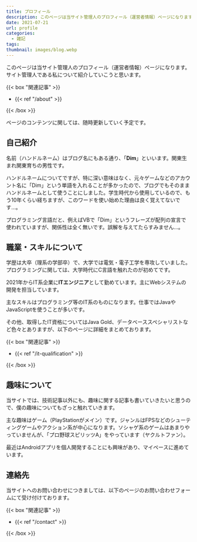 ```yaml
---
title: プロフィール
description: このページは当サイト管理人のプロフィール（運営者情報）ページになります。サイト管理人である私について紹介していこうと思います。
date: 2021-07-21
url: profile
categories:
  - 雑記
tags: 
thumbnail: images/blog.webp
---
```


このページは当サイト管理人のプロフィール（運営者情報）ページになります。サイト管理人である私について紹介していこうと思います。

<!--more-->

{{< box "関連記事" >}}
<ul>
<li>{{< ref "/about" >}}</li>
</ul>
{{< /box >}}

ページのコンテンツに関しては、随時更新していく予定です。

## 自己紹介

名前（ハンドルネーム）はブログ名にもある通り、「**Dim**」といいます。関東生まれ関東育ちの男性です。

ハンドルネームについてですが、特に深い意味はなく、元々ゲームなどのアカウント名に「Dim」という単語を入れることが多かったので、ブログでもそのままハンドルネームとして使うことにしました。学生時代から使用しているので、もう10年くらい経ちますが、このワードを使い始めた理由は良く覚えてないです…。

プログラミング言語だと、例えばVBで「Dim」というフレーズが配列の宣言で使われていますが、関係性は全く無いです。誤解を与えてたらすみません…。

## 職業・スキルについて

学歴は大卒（理系の学部卒）で、大学では電気・電子工学を専攻していました。プログラミングに関しては、大学時代にC言語を触れたのが初めてです。

2021年からIT系企業に**ITエンジニア**として勤めています。主にWebシステムの開発を担当しています。

主なスキルはプログラミング等のIT系のものになります。仕事ではJavaやJavaScriptを使うことが多いです。

その他、取得したIT資格についてはJava Gold、データベーススペシャリストなど色々とありますが、以下のページに詳細をまとめております。

{{< box "関連記事" >}}
<ul>
<li>{{< ref "/it-qualification" >}}</li>
</ul>
{{< /box >}}

## 趣味について

当サイトでは、技術記事以外にも、趣味に関する記事も書いていきたいと思うので、僕の趣味についてもざっと触れていきます。

主な趣味はゲーム（PlayStationがメイン）です。ジャンルはFPSなどのシューティングゲームやアクション系が中心になります。ソシャゲ系のゲームはあまりやっていませんが、「プロ野球スピリッツA」をやっています（ヤクルトファン）。

最近はAndroidアプリを個人開発することにも興味があり、マイペースに進めています。

## 連絡先

当サイトへのお問い合わせにつきましては、以下のページのお問い合わせフォームにて受け付けております。

{{< box "関連記事" >}}
<ul>
<li>{{< ref "/contact" >}}</li>
</ul>
{{< /box >}}